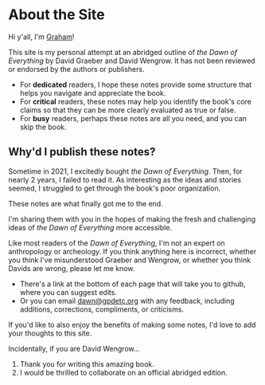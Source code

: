 # About the Site

Hi y'all, I'm [Graham](https://gpdetc.org/about)!

This site is my personal attempt at an abridged outline of *the Dawn of Everything* by David Graeber and David Wengrow.
It has not been reviewed or endorsed by the authors or publishers.

- For **dedicated** readers, I hope these notes provide some structure that helps you navigate and appreciate the book.
- For **critical** readers, these notes may help you identify the book's core claims so that they can be more clearly evaluated as true or false.
- For **busy** readers, perhaps these notes are all you need, and you can skip the book.

## Why'd I publish these notes?

Sometime in 2021, I excitedly bought *the Dawn of Everything*.
Then, for nearly 2 years, I failed to read it.
As interesting as the ideas and stories seemed, I struggled to get through the book's poor organization.

These notes are what finally got me to the end.

I'm sharing them with you in the hopes of making the fresh and challenging ideas of *the Dawn of Everything* more accessible.

Like most readers of the *Dawn of Everything*, I'm not an expert on anthropology or archeology.
If you think anything here is incorrect, whether you think I've misunderstood Graeber and Wengrow, or whether you think Davids are wrong, please let me know.

- There's a link at the bottom of each page that will take you to github, where you can suggest edits.
- Or you can email <dawn@gpdetc.org> with any feedback, including additions, corrections, compliments, or criticisms.

If you'd like to also enjoy the benefits of making some notes,
I'd love to add your thoughts to this site.

Incidentally, if you are David Wengrow...

1. Thank you for writing this amazing book.
1. I would be thrilled to collaborate on an official abridged edition.
